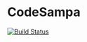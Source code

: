 # CodeSampa

[![Build Status](https://travis-ci.org/breim/codesampa.svg?branch=master)](https://travis-ci.org/breim/codesampa)